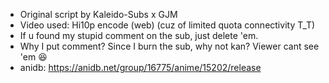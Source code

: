 - Original script by Kaleido-Subs x GJM
- Video used: Hi10p encode (web) (cuz of limited quota connectivity T_T)
- If u found my stupid comment on the sub, just delete 'em.
 - Why I put comment? Since I burn the sub, why not kan? Viewer cant see 'em 😆
- anidb: https://anidb.net/group/16775/anime/15202/release